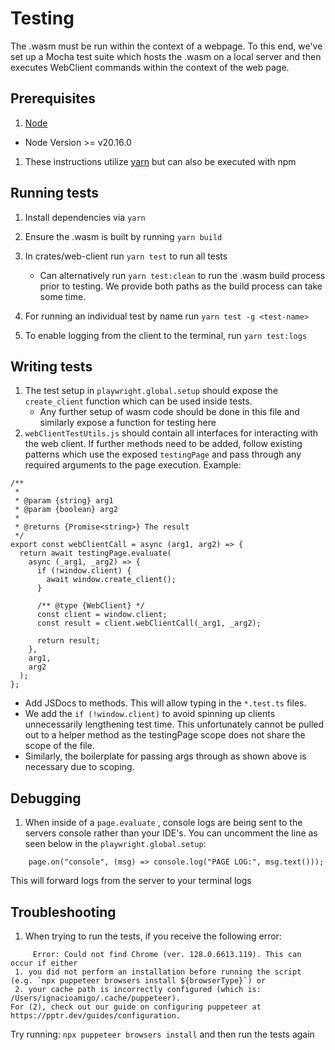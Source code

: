 # Testing

The .wasm must be run within the context of a webpage. To this end, we've set up a Mocha
test suite which hosts the .wasm on a local server and then executes WebClient commands
within the context of the web page.

## Prerequisites 

1. [Node](https://nodejs.org/en/download/package-manager)
  - Node Version >= v20.16.0
1. These instructions utilize [yarn](https://classic.yarnpkg.com/lang/en/docs/install) but can also be executed with npm

## Running tests

1. Install dependencies via `yarn`
1. Ensure the .wasm is built by running `yarn build`
1. In crates/web-client run `yarn test` to run all tests

   - Can alternatively run `yarn test:clean` to run the .wasm build process prior to testing. We provide both paths as the build process can take some time.

1. For running an individual test by name run `yarn test -g <test-name>`
1. To enable logging from the client to the terminal, run `yarn test:logs` 

## Writing tests

1. The test setup in `playwright.global.setup` should expose the `create_client` function which can be used inside tests.
   - Any further setup of wasm code should be done in this file and similarly expose a function for testing here
1. `webClientTestUtils.js` should contain all interfaces for interacting with the web client. If further methods need to be added, follow existing patterns which use the exposed `testingPage` and pass through any required arguments to the page execution. Example:

```
/**
 *
 * @param {string} arg1
 * @param {boolean} arg2
 *
 * @returns {Promise<string>} The result
 */
export const webClientCall = async (arg1, arg2) => {
  return await testingPage.evaluate(
    async (_arg1, _arg2) => {
      if (!window.client) {
        await window.create_client();
      }

      /** @type {WebClient} */
      const client = window.client;
      const result = client.webClientCall(_arg1, _arg2);

      return result;
    },
    arg1,
    arg2
  );
};
```

- Add JSDocs to methods. This will allow typing in the `*.test.ts` files.
- We add the `if (!window.client)` to avoid spinning up clients unnecessarily lengthening test time. This unfortunately cannot be pulled out to a helper method as the testingPage scope does not share the scope of the file.
- Similarly, the boilerplate for passing args through as shown above is necessary due to scoping.

## Debugging

1. When inside of a `page.evaluate` , console logs are being sent to the servers console rather than your IDE's. You can uncomment the line as seen below in the `playwright.global.setup`:

```
    page.on("console", (msg) => console.log("PAGE LOG:", msg.text()));
```

This will forward logs from the server to your terminal logs

## Troubleshooting

1. When trying to run the tests, if you receive the following error:

```
     Error: Could not find Chrome (ver. 128.0.6613.119). This can occur if either
 1. you did not perform an installation before running the script (e.g. `npx puppeteer browsers install ${browserType}`) or
 2. your cache path is incorrectly configured (which is: /Users/ignacioamigo/.cache/puppeteer).
For (2), check out our guide on configuring puppeteer at https://pptr.dev/guides/configuration.
```

Try running: `npx puppeteer browsers install` and then run the tests again
